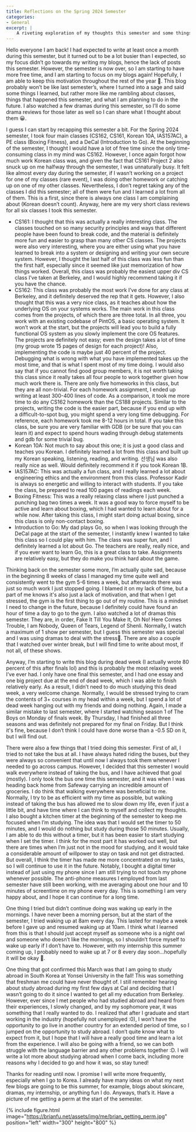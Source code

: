```yaml
---
title: Reflections on the Spring 2024 Semester
categories:
- General
excerpt: |
    A riveting exploration of my thoughts this semester and some things that happened.
---
```


Hello everyone I am back! I had expected to write at least once a month during this semester, but it turned out to be a lot busier than I expected, so my focus didn’t go towards my writing my blogs, hence the lack of posts this semester. However, the semester is now over, so I am starting to have more free time, and I am starting to focus on my blogs again! Hopefully, I am able to keep this motivation throughout the rest of the year 🙂. This blog probably won’t be like last semester’s, where I turned into a sage and said some things I learned, but rather more like me rambling about classes, things that happened this semester, and what I am planning to do in the future. I also watched a few dramas during this semester, so I’ll do some drama reviews for those later as well so I can share what I thought about them 😀. 

I guess I can start by recapping this semester a bit. For the Spring 2024 semester, I took four main classes (CS162, CS161, Korean 10A, IAS157AC), a PE class (Boxing Fitness), and a DeCal (Introduction to Go). At the beginning of the semester, I thought I would have a lot of free time since the only time-consuming class in my mind was CS162. However, I once again forgot how much work Korean class was, and given the fact that CS161 Project 2 also snuck up on me halfway through the semester, I was unnaturally busy. It felt like almost every day during the semester, if I wasn’t working on a project for one of my classes (rare event), I was doing other homework or catching up on one of my other classes. Nevertheless, I don’t regret taking any of the classes I did this semester; all of them were fun and I learned a lot from all of them. This is a first, since there is always one class I am complaining about (Korean doesn’t count). Anyway, here are my very short class reviews for all six classes I took this semester.
* CS161: I thought that this was actually a really interesting class. The classes touched on so many security principles and ways that different people have been found to break code, and the material is definitely more fun and easier to grasp than many other CS classes. The projects were also very interesting, where you are either using what you have learned to break into a system or designing and writing your own secure system. However, I thought the last half of this class was less fun than the first half, especially since it seemed like just memorization of how things worked. Overall, this class was probably the easiest upper div CS class I’ve taken at Berkeley, and I would highly recommend taking it if you have the chance.
* CS162: This class was probably the most work I’ve done for any class at Berkeley, and it definitely deserved the rep that it gets. However, I also thought that this was a very nice class, as it teaches about how the underlying OS on your systems works. The main work in this class comes from the projects, of which there are three total. In all three, you work with an existing codebase of PintOS, a basic operating system. It won’t work at the start, but the projects will lead you to build a fully functional OS system as you slowly implement the core OS features. The projects are definitely not easy; even the design takes a lot of time (my group wrote 15 pages of design for each project)! Also, implementing the code is maybe just 40 percent of the project. Debugging what is wrong with what you have implemented takes up the most time, and that is what I spent most of my time doing. I would also say that if you cannot find good group members, it is not worth taking this class since it really takes all four people to work together given how much work there is. There are only five homeworks in this class, but they are all non-trivial. For each homework assignment, I ended up writing at least 300-400 lines of code. As a comparison, it took me more time to do any CS162 homework than the CS188 projects. Similar to the projects, writing the code is the easier part, because if you end up with a difficult-to-spot bug, you might spend a very long time debugging. For reference, each homework took me 8-12 hours in total. If you take this class, be sure you are very familiar with GDB (or be sure that you can learn it) and expect to spend hours wading through debug statements and gdb for some trivial bug. 
* Korean 10A: Not much to say about this one; it is just a good class and teaches you Korean. I definitely learned a lot from this class and built up my Korean speaking, listening, reading, and writing. 선생님 was also really nice as well. Would definitely recommend it if you took Korean 1B.
* IAS157AC: This was actually a fun class, and I really learned a lot about engineering ethics and the environment from this class. Professor Kadir is always so energetic and willing to interact with students. If you take the class, be prepared to read 100 pages of readings each week. 
* Boxing Fitness: This was a really relaxing class where I just punched a punching bag two times a week. It was a good way to force myself to be active and learn about boxing, which I had wanted to learn about for a while now. After taking this class, I might start doing actual boxing, since this class is only non-contact boxing. 
* Introduction to Go: My dad plays Go, so when I was looking through the DeCal page at the start of the semester, I instantly knew I wanted to take this class so I could play with him. The class was super fun, and I definitely learned a lot about Go. The teachers are really, really nice, and if you ever want to learn Go, this is a great class to take. Assignments are relatively easy, but they do make you think hard about the game. 

Thinking back on the semester some more, I’m actually quite sad, because in the beginning 8 weeks of class I managed my time quite well and consistently went to the gym 5-6 times a week, but afterwards there was just so much work I just stopped going. I blamed it on my lack of time, but a part of me knows it's also just a lack of motivation, and that when I get stressed, the gym is the first thing to go out of my routine. This is a mindset I need to change in the future, because I definitely could have found an hour of time a day to go to the gym. I also watched a lot of dramas this semester. They are, in order, Fake It Till You Make It, Oh No! Here Comes Trouble, I am Nobody, Queen of Tears, Legend of Shenli. Normally, I watch a maximum of 1 show per semester, but I guess this semester was special and I was using dramas to deal with the stress🥲. There are also a couple that I watched over winter break, but I will find time to write about most, if not all, of these shows. 

Anyway,  I’m starting to write this blog during dead week (I actually wrote 80 percent of this after finals lol) and this is probably the most relaxing week I’ve ever had. I only have one final this semester, and I had one essay and one big project due at the end of dead week, which I was able to finish relatively early. As a result, I didn’t need to do much studying this dead week, a very welcome change. Normally, I would be stressed trying to cram the contents of 3+ courses in my head within a week, but I spend a lot of dead week hanging out with my friends and doing nothing. Again, I made a similar mistake to last semester, where I started watching season 1 of The Boys on Monday of finals week. By Thursday, I had finished all three seasons and was definitely not prepared for my final on Friday. But I think it's fine, because I don’t think I could have done worse than a -0.5 SD on it, but I will find out.

There were also a few things that I tried doing this semester. First of all, I tried to not take the bus at all. I have always hated riding the buses, but they were always so convenient that until now I always took them whenever I needed to go across campus. However, I decided that this semester I would walk everywhere instead of taking the bus, and I have achieved that goal (mostly). I only took the bus one time this semester, and it was when I was heading back home from Safeway carrying an incredible amount of groceries. I do think that walking everywhere was beneficial to me. Normally, I try to be as efficient with my time as possible, but walking instead of taking the bus has allowed me to slow down my life, even if just a little bit, and have time where I can think to myself and collect my thoughts. I also bought a kitchen timer at the beginning of the semester to keep me focused when I’m studying. The idea was that I would set the timer to 50 minutes, and I would do nothing but study during those 50 minutes. Usually, I am able to do this without a timer, but it has been easier to start studying when I set the timer. I think for the most part it has worked out well, but there are times when I’m just not in the mood for studying, and it would take a considerable amount of willpower to stay on task and not get distracted. But overall, I think the timer has made me more concentrated on my tasks, so I will continue to use it in the future. Notably, I bought a digital timer instead of just using my phone since I am still trying to not touch my phone whenever possible. The anti-phone measures I employed from last semester have still been working, with me averaging about one hour and 10 minutes of screentime on my phone every day. This is something I am very happy about, and I hope it can continue for a long time. 

One thing I tried but didn’t continue doing was waking up early in the mornings. I have never been a morning person, but at the start of the semester, I tried waking up at 8am every day. This lasted for maybe a week before I gave up and resumed waking up at 10am. I think what I learned from this is that I should just accept myself as someone who is a night owl and someone who doesn’t like the mornings, so I shouldn’t force myself to wake up early if I don’t have to. However, with my internship this summer coming up, I probably need to wake up at 7 or 8 every day soon…hopefully it will be okay 🙂.

One thing that got confirmed this March was that I am going to study abroad in South Korea at Yonsei University in the fall! This was something that freshman me could have never thought of. I still remember hearing about study abroad during my first few days at Cal and deciding that I wasn’t going to do it since I wanted to get all my education from Berkeley. However, ever since I met people who had studied abroad and heard from their experiences, I slowly changed, and by my sophomore year, it was something that I really wanted to do. I realized that after I graduate and start working in the industry (hopefully not unemployed :0), I won’t have the opportunity to go live in another country for an extended period of time, so I jumped on the opportunity to study abroad. I don’t quite know what to expect from it, but I hope that I will have a really good time and learn a lot from the experience. I will also be going with a friend, so we can both struggle with the language barrier and any other problems together :D. I will write a lot more about studying abroad when I come back, including more reasons why I decided to go and how it was, so stay tuned!

Thanks for reading until now. I promise I will write more frequently, especially when I go to Korea. I already have many ideas on what my next few blogs are going to be this summer, for example, blogs about skincare, dramas, my internship, or anything fun I do. Anyways, that’s it. Have a picture of me getting a perm at the start of the semester. 

{% include figure.html image="https://brianfu.net/assets/img/me/brian_getting_perm.jpg" position="left" width="300" height="800" %}
